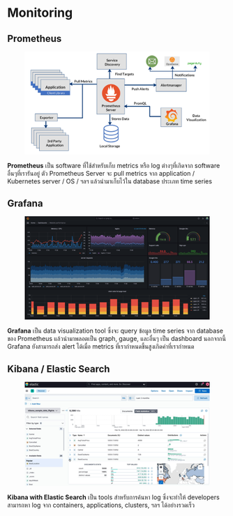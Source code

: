 # Monitoring

<!-- [Baangkok Vanijyananda](https://app.gitbook.com/u/5XBQ6zvmsFdF62v6lDsQg7C7olW2 "mention") -->

## Prometheus

<figure><img src="../../.gitbook/assets/image (28).png" alt=""><figcaption></figcaption></figure>

**Prometheus** เป็น software ที่ใช้สำหรับเก็บ metrics หรือ log ต่างๆที่เกิดจาก software อื่นๆที่เรารันอยู่ ตัว Prometheus Server จะ pull metrics จาก application / Kubernetes server / OS / ฯลฯ แล้วนำมาเก็บไว้ใน database ประเภท time series

<!-- ***

**Prometheus** is a software used for recording metrics, logs, etc. The central Prometheus server will pull metrics from applications, or the Kubernetes server, or the OS, etc., and store them in a time series database. -->

## Grafana

<figure><img src="../../.gitbook/assets/image (29).png" alt=""><figcaption></figcaption></figure>

**Grafana** เป็น data visualization tool ซึ่งจะ query ข้อมูล time series จาก database ของ Prometheus แล้วนำมาพลอตเป็น graph, gauge, และอื่นๆ เป็น dashboard นอกจากนี้ Grafana ยังสามารถส่ง alert ได้เมื่อ metrics ที่เรากำหนดขึ้นสูงเกิดค่าที่เรากำหนด

<!-- ***

**Grafana** is a data visualization tool. Grafana queries time series data from Prometheus's database and visualize them as graphs, gauges, etc. on Grafana dashboards. Additionally, Grafana can also send out alerts when certain threshold of certain metrics are reached.&#x20; -->

## Kibana / Elastic Search

<figure><img src="../../.gitbook/assets/image (30).png" alt=""><figcaption></figcaption></figure>

**Kibana with Elastic Search** เป็น tools สำหรับการค้นหา log ซึ่งจะทำให้ developers สามารถหา log จาก containers, applications, clusters, ฯลฯ ได้อย่างรวดเร็ว
<!-- 
***

**Kibana with Elastic Search** is a log browsing tool. Kibana allows developers to quickly search for logs from containers, applications, clusters, etc. -->
